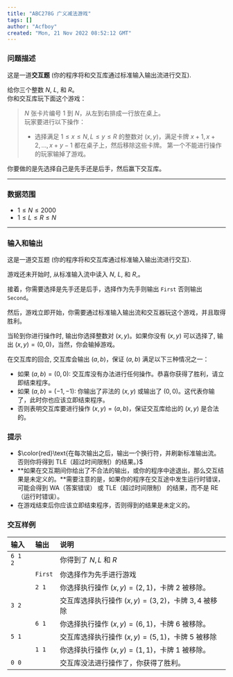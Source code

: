 ```yaml
---
title: "ABC278G 广义减法游戏"
tags: []
author: "Acfboy"
created: "Mon, 21 Nov 2022 08:52:12 GMT"
---
```


### 问题描述

这是一道**交互题** (你的程序将和交互库通过标准输入输出流进行交互).

给你三个整数 $N$, $L$, 和 $R$。  
你和交互库玩下面这个游戏：

> $N$ 张卡片编号 $1$ 到 $N$，从左到右排成一行放在桌上。  
> 玩家要进行以下操作：
> - 选择满足 $1 \le x \le N, L \le y \le R$ 的整数对 $(x, y)$，满足卡牌 $x + 1, x + 2, \dots, x + y - 1$ 都在桌子上，然后移除这些卡牌。
> 第一个不能进行操作的玩家输掉了游戏。

你要做的是先选择自己是先手还是后手，然后赢下交互库。

---
### 数据范围

- $1 \leq N \leq 2000$
- $1 \leq L \leq R \leq N$

---
### 输入和输出

这是一道交互题 (你的程序将和交互库通过标准输入输出流进行交互).

游戏还未开始时, 从标准输入流中读入 $N$, $L$, 和 $R$,。

接着，你需要选择是先手还是后手，选择作为先手则输出 `First` 否则输出 `Second`。

然后，游戏立即开始，你需要通过标准输入输出流和交互器玩这个游戏，并且取得胜利。

当轮到你进行操作时, 输出你选择整数对 $(x, y)$。如果你没有 $(x, y)$ 可以选择了, 输出 $(x, y) = (0, 0)$，当然，你会输掉游戏。

在交互库的回合, 交互库会输出 $(a, b)$，保证 $(a, b)$ 满足以下三种情况之一：

- 如果 $(a, b) = (0, 0)$: 交互库没有办法进行任何操作。恭喜你获得了胜利，请立即结束程序。
- 如果 $(a, b) = (-1, -1)$: 你输出了非法的 $(x, y)$ 或输出了 $(0, 0)$。这代表你输了，此时你也应该立即结束程序。
- 否则表明交互库要进行操作 $(x,y) = (a,b)$，保证交互库给出的 $(x, y)$ 是合法的。

### 提示

- $\color{red}\text{在每次输出之后，输出一个换行符，并刷新标准输出流。否则你将得到 TLE（超过时间限制）的结果。}$
- **如果在交互期间你给出了不合法的输出，或你的程序中途退出，那么交互结果是未定义的。**需要注意的是，如果你的程序在交互途中发生运行时错误，可能会得到 WA（答案错误） 或 TLE（超过时间限制） 的结果，而不是 RE（运行时错误）。
- 在游戏结束后你应该立即结束程序，否则得到的结果是未定义的。

### 交互样例

|输入|输出|说明|
|:-|:-|:-|
|`6 1 2`||你得到了 $N, L$ 和 $R$|
||`First`|你选择作为先手进行游戏|
||`2 1`|你选择执行操作 $(x, y) = (2, 1)$，卡牌 $2$ 被移除。|
|`3 2`||交互库选择执行操作 $(x, y) = (3, 2)$，卡牌 $3, 4$ 被移除|
||`6 1`|你选择执行操作 $(x, y) = (6, 1)$，卡牌 $6$ 被移除。|
|`5 1`||交互库选择执行操作 $(x, y) = (5, 1)$，卡牌 $5$ 被移除|
||`1 1`|你选择执行操作 $(x, y) = (1, 1)$，卡牌 $1$ 被移除。|
|`0 0`||交互库没法进行操作了，你获得了胜利。|
